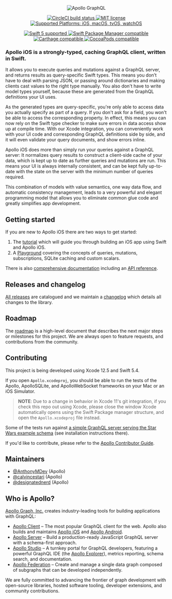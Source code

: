 <p align="center">
  <img src="https://user-images.githubusercontent.com/146856/124335690-fc7ecd80-db4f-11eb-93fa-dcf4469bb07b.png" alt="Apollo GraphQL"/>
</p>

<p align="center">
  <a href="https://circleci.com/gh/apollographql/apollo-ios/tree/main">
    <img src="https://circleci.com/gh/apollographql/apollo-ios/tree/main.svg?style=shield" alt="CircleCI build status">
  </a>
  <a href="https://raw.githubusercontent.com/apollographql/apollo-ios/main/LICENSE">
    <img src="https://img.shields.io/badge/license-MIT-lightgrey.svg?maxAge=2592000" alt="MIT license">
  </a>
  <a href="Platforms">
    <img src="https://img.shields.io/badge/platforms-iOS%20%7C%20macOS%20%7C%20tvOS%20%7C%20watchOS-333333.svg" alt="Supported Platforms: iOS, macOS, tvOS, watchOS" />
  </a>
</p>

<p align="center">
  <a href="https://github.com/apple/swift">
    <img src="https://img.shields.io/badge/Swift-5.0-orange.svg" alt="Swift 5 supported">
  </a>
  <a href="https://swift.org/package-manager/">
    <img src="https://img.shields.io/badge/Swift_Package_Manager-compatible-orange?style=flat-square" alt="Swift Package Manager compatible">
  </a>
  <a href="https://github.com/Carthage/Carthage">
    <img src="https://img.shields.io/badge/Carthage-compatible-4BC51D.svg?style=flat" alt="Carthage compatible">
  </a>
  <a href="https://cocoapods.org/pods/Apollo">
    <img src="https://img.shields.io/cocoapods/v/Apollo.svg" alt="CocoaPods compatible">
  </a>
</p>

### Apollo iOS is a strongly-typed, caching GraphQL client, written in Swift.

It allows you to execute queries and mutations against a GraphQL server, and returns results as query-specific Swift types. This means you don’t have to deal with parsing JSON, or passing around dictionaries and making clients cast values to the right type manually. You also don't have to write model types yourself, because these are generated from the GraphQL definitions your UI uses.

As the generated types are query-specific, you're only able to access data you actually specify as part of a query. If you don't ask for a field, you won't be able to access the corresponding property. In effect, this means you can now rely on the Swift type checker to make sure errors in data access show up at compile time. With our Xcode integration, you can conveniently work with your UI code and corresponding GraphQL definitions side by side, and it will even validate your query documents, and show errors inline.

Apollo iOS does more than simply run your queries against a GraphQL server: It normalizes query results to construct a client-side cache of your data, which is kept up to date as further queries and mutations are run. This means your UI is always internally consistent, and can be kept fully up-to-date with the state on the server with the minimum number of queries required.

This combination of models with value semantics, one way data flow, and automatic consistency management, leads to a very powerful and elegant programming model that allows you to eliminate common glue code and greatly simplifies app development.

## Getting started

If you are new to Apollo iOS there are two ways to get started:
1. The [tutorial](https://www.apollographql.com/docs/ios/tutorial/tutorial-introduction/) which will guide you through building an iOS app using Swift and Apollo iOS.
2. A [Playground](https://github.com/apollographql/apollo-client-swift-playground) covering the concepts of queries, mutations, subscriptions, SQLite caching and custom scalars.

There is also [comprehensive documentation](https://www.apollographql.com/docs/ios/) including an [API reference](https://www.apollographql.com/docs/ios/api-reference/).

## Releases and changelog

[All releases](https://github.com/apollographql/apollo-ios/releases) are catalogued and we maintain a [changelog](https://github.com/apollographql/apollo-ios/blob/main/CHANGELOG.md) which details all changes to the library.

## Roadmap

The [roadmap](https://github.com/apollographql/apollo-ios/blob/main/ROADMAP.md) is a high-level document that describes the next major steps or milestones for this project. We are always open to feature requests, and contributions from the community.

## Contributing

This project is being developed using Xcode 12.5 and Swift 5.4.

If you open `Apollo.xcodeproj`, you should be able to run the tests of the Apollo, ApolloSQLite, and ApolloWebSocket frameworks on your Mac or an iOS Simulator.

> **NOTE**: Due to a change in behavior in Xcode 11's git integration, if you check this repo out using Xcode, please close the window Xcode automatically opens using the Swift Package manager structure, and open the `Apollo.xcodeproj` file instead.

Some of the tests run against [a simple GraphQL server serving the Star Wars example schema](https://github.com/apollographql/starwars-server) (see installation instructions there).

If you'd like to contribute, please refer to the [Apollo Contributor Guide](https://github.com/apollographql/apollo-ios/blob/main/CONTRIBUTING.md).

## Maintainers

- [@AnthonyMDev](https://github.com/AnthonyMDev) (Apollo)
- [@calvincestari](https://github.com/calvincestari) (Apollo)
- [@designatednerd](https://github.com/designatednerd) (Apollo)

## Who is Apollo?

[Apollo Graph, Inc.](https://apollographql.com/) creates industry-leading tools for building applications with GraphQL:

- [Apollo Client](https://www.apollographql.com/apollo-client/) – The most popular GraphQL client for the web. Apollo also builds and maintains [Apollo iOS](https://github.com/apollographql/apollo-ios) and [Apollo Android](https://github.com/apollographql/apollo-android).
- [Apollo Server](https://www.apollographql.com/docs/apollo-server/) – Build a production-ready JavaScript GraphQL server with a schema-first approach.
- [Apollo Studio](https://www.apollographql.com/studio/develop/) – A turnkey portal for GraphQL developers, featuring a powerful GraphQL IDE (the [Apollo Explorer](https://www.apollographql.com/docs/studio/explorer/)), metrics reporting, schema search, and documentation.
- [Apollo Federation](https://www.apollographql.com/apollo-federation) – Create and manage a single data graph composed of subgraphs that can be developed independently.

We are fully committed to advancing the frontier of graph development with open-source libraries, hosted software tooling, developer extensions, and community contributions.
